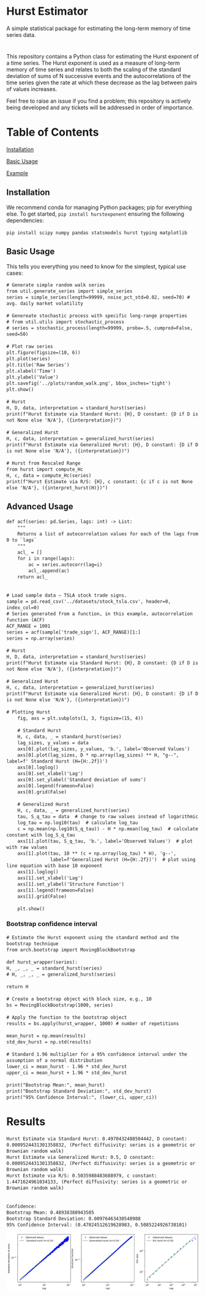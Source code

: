# Hurst Estimator
A simple statistical package for estimating the long-term memory of time series data.  

#
This repository contains a Python class for estimating the Hurst exponent of a time series. The Hurst exponent is used as a measure of long-term memory of time series and relates to both the scaling of the standard deviation of sums of N successive events and the autocorrelations of the time series given the rate at which these decrease as the lag between pairs of values increases.

Feel free to raise an issue if you find a problem; this repository is actively being developed and any tickets will be addressed in order of importance.

# Table of Contents
[Installation](#Installation)</b>

[Basic Usage](#Usage)</b>

[Example](#Example)</b>

## Installation 

We recommend conda for managing Python packages; pip for everything else. To get started, `pip install hurstexponent` ensuring the following dependencies:

  `pip install scipy numpy pandas statsmodels hurst typing matplotlib`


## Basic Usage 

This tells you everything you need to know for the simplest, typical use cases:
  
	# Generate simple random walk series
	from util.generate_series import simple_series
	series = simple_series(length=99999, noise_pct_std=0.02, seed=70) # avg. daily market volatility

	# Genereate stochastic process with specific long-range properties
	# from util.utils import stochastic_process
	# series = stochastic_process(length=99999, proba=.5, cumprod=False, seed=50)

	# Plot raw series
	plt.figure(figsize=(10, 6))
	plt.plot(series)
	plt.title('Raw Series')
	plt.xlabel('Time')
	plt.ylabel('Value')
	plt.savefig('../plots/random_walk.png', bbox_inches='tight')
	plt.show()

	# Hurst
	H, D, data, interpretation = standard_hurst(series)
	print(f"Hurst Estimate via Standard Hurst: {H}, D constant: {D if D is not None else 'N/A'}, ({interpretation})")
	
	# Generalized Hurst
	H, c, data, interpretation = generalized_hurst(series)
	print(f"Hurst Estimate via Generalized Hurst: {H}, D constant: {D if D is not None else 'N/A'}, ({interpretation})")
	
	# Hurst from Rescaled Range
	from hurst import compute_Hc
	H, c, data = compute_Hc(series)
	print(f"Hurst Estimate via R/S: {H}, c constant: {c if c is not None else 'N/A'}, ({interpret_hurst(H)})")
 

## Advanced Usage 

	def acf(series: pd.Series, lags: int) -> List:
		"""
		Returns a list of autocorrelation values for each of the lags from 0 to `lags`
		"""
		acl_ = []
		for i in range(lags):
		    ac = series.autocorr(lag=i)
		    acl_.append(ac)
		return acl_

  
	# Load sample data – TSLA stock trade signs.
	sample = pd.read_csv('../datasets/stock_tsla.csv', header=0, index_col=0)
	# Series generated from a function, in this example, autocorrelation function (ACF)
	ACF_RANGE = 1001
	series = acf(sample['trade_sign'], ACF_RANGE)[1:]
	series = np.array(series)

	# Hurst
	H, D, data, interpretation = standard_hurst(series)
	print(f"Hurst Estimate via Standard Hurst: {H}, D constant: {D if D is not None else 'N/A'}, ({interpretation})")

	# Generalized Hurst
	H, c, data, interpretation = generalized_hurst(series)
	print(f"Hurst Estimate via Generalized Hurst: {H}, D constant: {D if D is not None else 'N/A'}, ({interpretation})")

	# Plotting Hurst
	    fig, axs = plt.subplots(1, 3, figsize=(15, 4))
	
	    # Standard Hurst
	    H, c, data, _ = standard_hurst(series)
	    lag_sizes, y_values = data
	    axs[0].plot(lag_sizes, y_values, 'b.', label='Observed Values')
	    axs[0].plot(lag_sizes, D * np.array(lag_sizes) ** H, "g--", label=f' Standard Hurst (H={H:.2f})')
	    axs[0].loglog()
	    axs[0].set_xlabel('Lag')
	    axs[0].set_ylabel('Standard deviation of sums')
	    axs[0].legend(frameon=False)
	    axs[0].grid(False)
	
	    # Generalized Hurst
	    H, c, data, _ = generalized_hurst(series)
	    tau, S_q_tau = data  # change to raw values instead of logarithmic
	    log_tau = np.log10(tau)  # calculate log_tau
	    c = np.mean(np.log10(S_q_tau)) - H * np.mean(log_tau)  # calculate constant with log_S_q_tau
	    axs[1].plot(tau, S_q_tau, 'b.', label='Observed Values')  # plot with raw values
	    axs[1].plot(tau, 10 ** (c + np.array(log_tau) * H), 'g--',
	                label=f'Generalized Hurst (H={H:.2f})')  # plot using line equation with base 10 exponent
	    axs[1].loglog()
	    axs[1].set_xlabel('Lag')
	    axs[1].set_ylabel('Structure Function')
	    axs[1].legend(frameon=False)
	    axs[1].grid(False)
	
	    plt.show()
	 

### Bootstrap confidence interval

	# Estimate the Hurst exponent using the standard method and the bootstrap technique
	from arch.bootstrap import MovingBlockBootstrap
	
	def hurst_wrapper(series):
	H, _, _, _ = standard_hurst(series)
	# H, _, _, _ = generalized_hurst(series)
	
	return H
	
	# Create a bootstrap object with block size, e.g., 10
	bs = MovingBlockBootstrap(1000, series)
	
	# Apply the function to the bootstrap object
	results = bs.apply(hurst_wrapper, 1000) # number of repetitions
	
	mean_hurst = np.mean(results)
	std_dev_hurst = np.std(results)
	
	# Standard 1.96 multiplier for a 95% confidence interval under the assumption of a normal distribution
	lower_ci = mean_hurst - 1.96 * std_dev_hurst
	upper_ci = mean_hurst + 1.96 * std_dev_hurst
	
	print("Bootstrap Mean:", mean_hurst)
	print("Bootstrap Standard Deviation:", std_dev_hurst)
	print("95% Confidence Interval:", (lower_ci, upper_ci))
 

 # Results

	Hurst Estimate via Standard Hurst: 0.4970432488504442, D constant: 0.0009524431301358832, (Perfect diffusivity: series is a geometric or Brownian random walk)
	Hurst Estimate via Generalized Hurst: 0.5, D constant: 0.0009524431301358832, (Perfect diffusivity: series is a geometric or Brownian random walk)
	Hurst Estimate via R/S: 0.5035988483688979, c constant: 1.4471624961034133, (Perfect diffusivity: series is a geometric or Brownian random walk)

	
	Confidence:
	Bootstrap Mean: 0.48938380943505
	Bootstrap Standard Deviation: 0.00976463430548988
	95% Confidence Interval: (0.47024512619628983, 0.5085224926738101)



![Hurst, generalised and r/s hurst](/plots/hurst.png)
